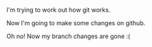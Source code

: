 I'm trying to work out how git works.

Now I'm going to make some changes on github. 

Oh no! Now my branch changes are gone :( 